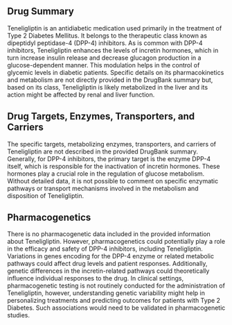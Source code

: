 ## Drug Summary
Teneligliptin is an antidiabetic medication used primarily in the treatment of Type 2 Diabetes Mellitus. It belongs to the therapeutic class known as dipeptidyl peptidase-4 (DPP-4) inhibitors. As is common with DPP-4 inhibitors, Teneligliptin enhances the levels of incretin hormones, which in turn increase insulin release and decrease glucagon production in a glucose-dependent manner. This modulation helps in the control of glycemic levels in diabetic patients. Specific details on its pharmacokinetics and metabolism are not directly provided in the DrugBank summary but, based on its class, Teneligliptin is likely metabolized in the liver and its action might be affected by renal and liver function.

## Drug Targets, Enzymes, Transporters, and Carriers
The specific targets, metabolizing enzymes, transporters, and carriers of Teneligliptin are not described in the provided DrugBank summary. Generally, for DPP-4 inhibitors, the primary target is the enzyme DPP-4 itself, which is responsible for the inactivation of incretin hormones. These hormones play a crucial role in the regulation of glucose metabolism. Without detailed data, it is not possible to comment on specific enzymatic pathways or transport mechanisms involved in the metabolism and disposition of Teneligliptin.

## Pharmacogenetics
There is no pharmacogenetic data included in the provided information about Teneligliptin. However, pharmacogenetics could potentially play a role in the efficacy and safety of DPP-4 inhibitors, including Teneligliptin. Variations in genes encoding for the DPP-4 enzyme or related metabolic pathways could affect drug levels and patient responses. Additionally, genetic differences in the incretin-related pathways could theoretically influence individual responses to the drug. In clinical settings, pharmacogenetic testing is not routinely conducted for the administration of Teneligliptin, however, understanding genetic variability might help in personalizing treatments and predicting outcomes for patients with Type 2 Diabetes. Such associations would need to be validated in pharmacogenetic studies.